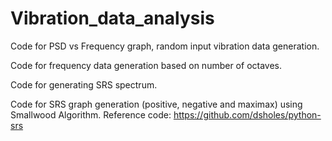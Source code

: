 # Vibration_data_analysis

Code for PSD vs Frequency graph, random input vibration data generation. 

Code for frequency data generation based on number of octaves. 

Code for generating SRS spectrum. 

Code for SRS graph generation (positive, negative and maximax) using Smallwood Algorithm.
    Reference code: https://github.com/dsholes/python-srs


